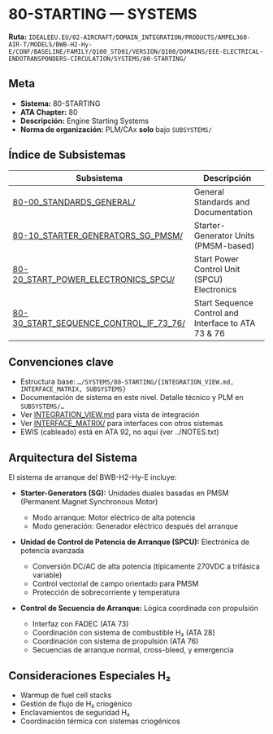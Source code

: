 # 80-STARTING — SYSTEMS

**Ruta:** `IDEALEEU.EU/02-AIRCRAFT/DOMAIN_INTEGRATION/PRODUCTS/AMPEL360-AIR-T/MODELS/BWB-H2-Hy-E/CONF/BASELINE/FAMILY/Q100_STD01/VERSION/Q100/DOMAINS/EEE-ELECTRICAL-ENDOTRANSPONDERS-CIRCULATION/SYSTEMS/80-STARTING/`

## Meta
- **Sistema:** 80-STARTING
- **ATA Chapter:** 80
- **Descripción:** Engine Starting Systems
- **Norma de organización:** PLM/CAx **solo** bajo `SUBSYSTEMS/`

## Índice de Subsistemas

| Subsistema | Descripción |
|------------|-------------|
| [80-00_STANDARDS_GENERAL/](./SUBSYSTEMS/80-00_STANDARDS_GENERAL/) | General Standards and Documentation |
| [80-10_STARTER_GENERATORS_SG_PMSM/](./SUBSYSTEMS/80-10_STARTER_GENERATORS_SG_PMSM/) | Starter-Generator Units (PMSM-based) |
| [80-20_START_POWER_ELECTRONICS_SPCU/](./SUBSYSTEMS/80-20_START_POWER_ELECTRONICS_SPCU/) | Start Power Control Unit (SPCU) Electronics |
| [80-30_START_SEQUENCE_CONTROL_IF_73_76/](./SUBSYSTEMS/80-30_START_SEQUENCE_CONTROL_IF_73_76/) | Start Sequence Control and Interface to ATA 73 & 76 |

## Convenciones clave

- Estructura base: `…/SYSTEMS/80-STARTING/{INTEGRATION_VIEW.md, INTERFACE_MATRIX, SUBSYSTEMS}`
- Documentación de sistema en este nivel. Detalle técnico y PLM en `SUBSYSTEMS/…`
- Ver [INTEGRATION_VIEW.md](./INTEGRATION_VIEW.md) para vista de integración
- Ver [INTERFACE_MATRIX/](./INTERFACE_MATRIX/) para interfaces con otros sistemas
- EWIS (cableado) está en ATA 92, no aquí (ver ../NOTES.txt)

## Arquitectura del Sistema

El sistema de arranque del BWB-H2-Hy-E incluye:

- **Starter-Generators (SG):** Unidades duales basadas en PMSM (Permanent Magnet Synchronous Motor)
  - Modo arranque: Motor eléctrico de alta potencia
  - Modo generación: Generador eléctrico después del arranque
  
- **Unidad de Control de Potencia de Arranque (SPCU):** Electrónica de potencia avanzada
  - Conversión DC/AC de alta potencia (típicamente 270VDC a trifásica variable)
  - Control vectorial de campo orientado para PMSM
  - Protección de sobrecorriente y temperatura
  
- **Control de Secuencia de Arranque:** Lógica coordinada con propulsión
  - Interfaz con FADEC (ATA 73)
  - Coordinación con sistema de combustible H₂ (ATA 28)
  - Coordinación con sistema de propulsión (ATA 76)
  - Secuencias de arranque normal, cross-bleed, y emergencia

## Consideraciones Especiales H₂

- Warmup de fuel cell stacks
- Gestión de flujo de H₂ criogénico
- Enclavamientos de seguridad H₂
- Coordinación térmica con sistemas criogénicos
